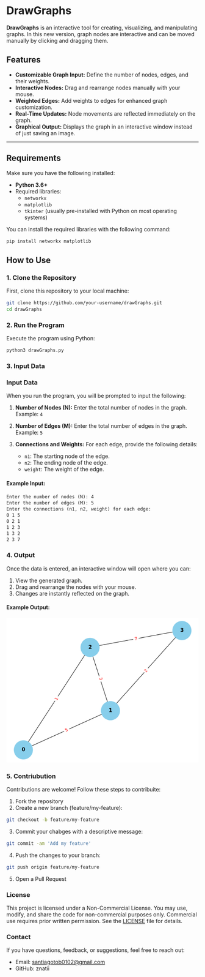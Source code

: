 # DrawGraphs

**DrawGraphs** is an interactive tool for creating, visualizing, and manipulating graphs. In this new version, graph nodes are interactive and can be moved manually by clicking and dragging them. 
## Features

- **Customizable Graph Input:** Define the number of nodes, edges, and their weights.
- **Interactive Nodes:** Drag and rearrange nodes manually with your mouse.
- **Weighted Edges:** Add weights to edges for enhanced graph customization.
- **Real-Time Updates:** Node movements are reflected immediately on the graph.
- **Graphical Output:** Displays the graph in an interactive window instead of just saving an image.

---

## Requirements

Make sure you have the following installed:

- **Python 3.6+**
- Required libraries:
  - `networkx`
  - `matplotlib`
  - `tkinter` (usually pre-installed with Python on most operating systems)
  
You can install the required libraries with the following command:

```bash
pip install networkx matplotlib
````

## How to Use

### 1. Clone the Repository
First, clone this repository to your local machine:

```bash
git clone https://github.com/your-username/drawGraphs.git
cd drawGraphs
```

### 2. Run the Program
Execute the program using Python:
```bash
python3 drawGraphs.py
```

### 3. Input Data
### Input Data

When you run the program, you will be prompted to input the following:

1. **Number of Nodes (N):** Enter the total number of nodes in the graph.  
   Example: `4`  

2. **Number of Edges (M):** Enter the total number of edges in the graph.  
   Example: `5`  

3. **Connections and Weights:** For each edge, provide the following details:
   - `n1`: The starting node of the edge.
   - `n2`: The ending node of the edge.
   - `weight`: The weight of the edge.

#### Example Input:
```text
Enter the number of nodes (N): 4
Enter the number of edges (M): 5
Enter the connections (n1, n2, weight) for each edge:
0 1 5
0 2 1
1 2 3
1 3 2
2 3 7
```

### 4. Output
Once the data is entered, an interactive window will open where you can:

1. View the generated graph.
2. Drag and rearrange the nodes with your mouse.
3. Changes are instantly reflected on the graph.

#### Example Output:
![img.png](img.png)

### 5. Contriubution
Contributions are welcome! Follow these steps to contribuite:
1. Fork the repository
2. Create a new branch (feature/my-feature):
```bash
git checkout -b feature/my-feature
```
3. Commit your chabges with a descriptive message:
```bash
git commit -am 'Add my feature'
```
4. Push the changes to your branch:
```bash
git push origin feature/my-feature
```
5. Open a Pull Request

### License 
This project is licensed under a Non-Commercial License. You may use, modify, and share the code for non-commercial purposes only. Commercial use requires prior written permission. See the [LICENSE](LICENSE) file for details.

### Contact 
If you have questions, feedback, or suggestions, feel free to reach out:

- Email: santiagotob0102@gmail.com
- GitHub: znatii
